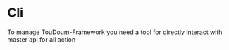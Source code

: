 # Cli

To manage TouDoum-Framework you need a tool for directly interact with master api for all action
